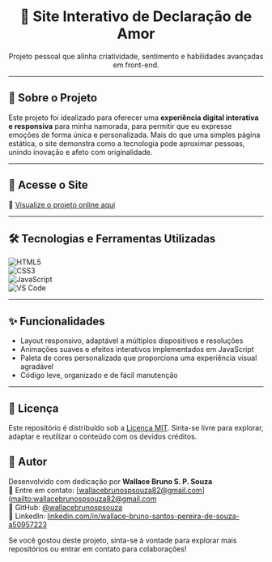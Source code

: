 <h1 align="center">💌 Site Interativo de Declaração de Amor</h1>
<p align="center">
  Projeto pessoal que alinha criatividade, sentimento e habilidades avançadas em front-end.
</p>

---

## 🧠 Sobre o Projeto

Este projeto foi idealizado para oferecer uma **experiência digital interativa e responsiva** para minha namorada, para permitir que eu expresse emoções de forma única e personalizada. Mais do que uma simples página estática, o site demonstra como a tecnologia pode aproximar pessoas, unindo inovação e afeto com originalidade.

---

## 🔗 Acesse o Site

📎 [Visualize o projeto online aqui](https://wallacebrunospsouza.github.io/Declaracao_amor)

---

## 🛠 Tecnologias e Ferramentas Utilizadas

![HTML5](https://img.shields.io/badge/HTML5-E34F26?style=flat&logo=html5&logoColor=white)  
![CSS3](https://img.shields.io/badge/CSS3-1572B6?style=flat&logo=css3&logoColor=white)  
![JavaScript](https://img.shields.io/badge/JavaScript-F7DF1E?style=flat&logo=javascript&logoColor=black)  
![VS Code](https://img.shields.io/badge/VS_Code-007ACC?style=flat&logo=visual-studio-code&logoColor=white)

---

## ✨ Funcionalidades

- Layout responsivo, adaptável a múltiplos dispositivos e resoluções  
- Animações suaves e efeitos interativos implementados em JavaScript  
- Paleta de cores personalizada que proporciona uma experiência visual agradável  
- Código leve, organizado e de fácil manutenção

---

## 📄 Licença

Este repositório é distribuído sob a [Licença MIT](LICENSE). Sinta-se livre para explorar, adaptar e reutilizar o conteúdo com os devidos créditos.

## 👤 Autor

Desenvolvido com dedicação por **Wallace Bruno S. P. Souza**  
📧 Entre em contato: [wallacebrunospsouza82@gmail.com]([mailto:wallacebrunospsouza82@gmail.com](https://mail.google.com/mail/u/0/?to=wallacebrunospsouza82@gmail.com&fbclid=PAZXh0bgNhZW0CMTEAAae_SEviIcW_1d6lnj6qiQmuJHUT5-0EXfold3PoemkZQbs7u6qADK4PX4yI4Q_aem_SEp8Hs5VhsJ5wF8JYJdsqw&fs=1&tf=cm)  
🔗 GitHub: [@wallacebrunospsouza](https://github.com/wallacebrunospsouza)  
💼 LinkedIn: [linkedin.com/in/wallace-bruno-santos-pereira-de-souza-a50957223](https://www.linkedin.com/in/wallace-bruno-santos-pereira-de-souza-a50957223)

Se você gostou deste projeto, sinta-se à vontade para explorar mais repositórios ou entrar em contato para colaborações!

